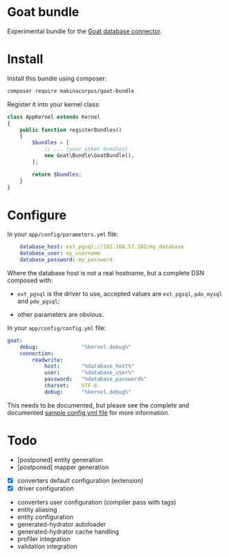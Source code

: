# Goat bundle

Experimental bundle for the [Goat database connector](https://github.com/pounard/goat).


# Install

Install this bundle using composer:

```sh
composer require makinacorpus/goat-bundle
```

Register it into your kernel class:

```php
class AppKernel extends Kernel
{
    public function registerBundles()
    {
        $bundles = [
            // ... (your other bundles)
            new Goat\Bundle\GoatBundle(),
        ];

        return $bundles;
    }
}
```


# Configure

In your ``app/config/parameters.yml`` file:

```yaml
    database_host: ext_pgsql://192.168.57.102/my_database
    database_user: my_username
    database_password: my_password
```

Where the database host is not a real hostname, but a complete DSN composed
with:

 *  ``ext_pgsql`` is the driver to use, accepted values are ``ext_pgsql``,
    ``pdo_mysql`` and ``pdo_pgsql``;

 *  other parameters are obvious.

In your ``app/config/config.yml`` file:

```yaml
goat:
    debug:              "%kernel.debug%"
    connection:
        readwrite:
            host:       "%database_host%"
            user:       "%database_user%"
            password:   "%database_password%"
            charset:    UTF-8
            debug:      "%kernel.debug%"
```

This needs to be documented, but please see the complete and documented
[sample config.yml file](Resources/config/sample.config.yml) for more
information.


# Todo

 *  [postponed] entity generation
 *  [postponed] mapper generation
 *  [x] converters default configuration (extension)
 *  [x] driver configuration
 *  converters user configuration (compiler pass with tags)
 *  entity aliasing
 *  entity configuration
 *  generated-hydrator autoloader
 *  generated-hydrator cache handling
 *  profiler integration
 *  validation integration
